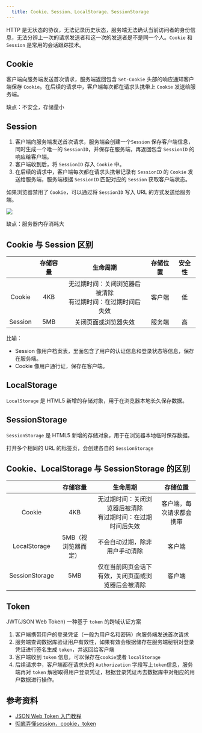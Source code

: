 ```yaml
---
  title: Cookie、Session、LocalStorage、SessionStorage
---
```


HTTP 是无状态的协议，无法记录历史状态，服务端无法确认当前访问者的身份信息，无法分辨上一次的请求发送者和这一次的发送者是不是同一个人。`Cookie` 和 `Session` 是常用的会话跟踪技术。

## Cookie

客户端向服务端发送首次请求，服务端返回包含 `Set-Cookie` 头部的响应通知客户端保存 `Cookie`。在后续的请求中，客户端每次都在请求头携带上 `Cookie` 发送给服务端。

缺点：不安全，存储量小

## Session

1. 客户端向服务端发送首次请求，服务端会创建一个`Session` 保存客户端信息，同时生成一个唯一的 `SessionID`，并保存在服务端，再返回包含 `SessionID` 的响应给客户端。
2. 客户端收到后，将 `SessionID` 存入 `Cookie` 中。
3. 在后续的请求中，客户端每次都在请求头携带记录有 `SessionID` 的 `Cookie` 发送给服务端，服务端根据 `SessionID` 匹配对应的 `Session` 获取客户端状态。

如果浏览器禁用了 `Cookie`，可以通过将 `SessionID` 写入 URL 的方式发送给服务端。

<img class="medium-img" src="https://nevermore-picbed-1304219157.cos.ap-guangzhou.myqcloud.com/20220516022111.png"/>

缺点：服务器内存消耗大

## Cookie 与 Session 区别

||存储容量|生命周期|存储位置|安全性|
|:-:|:-:|:-:|:-:|:-:|
|Cookie|4KB|无过期时间：关闭浏览器后被清除<br>有过期时间：在过期时间后失效|客户端|低|
|Session|5MB|关闭页面或浏览器失效|服务端|高|

比喻：

- Session 像用户档案表，里面包含了用户的认证信息和登录状态等信息，保存在服务端。
- Cookie 像用户通行证，保存在客户端。

## LocalStorage

`LocalStorage` 是 HTML5 新增的存储对象，用于在浏览器本地长久保存数据。

## SessionStorage

`SessionStorage` 是 HTML5 新增的存储对象，用于在浏览器本地临时保存数据。

打开多个相同的 URL 的标签页，会创建各自的 `SessionStorage`

## Cookie、LocalStorage 与 SessionStorage 的区别

||存储容量|生命周期|存储位置|
|:-:|:-:|:-:|:-:|
|Cookie|4KB|无过期时间：关闭浏览器后被清除<br>有过期时间：在过期时间后失效|客户端，每次请求都会携带|
|LocalStorage|5MB（视浏览器而定）|不会自动过期，除非用户手动清除|客户端|
|SessionStorage|5MB|仅在当前网页会话下有效，关闭页面或浏览器后会被清除|客户端|

## Token

JWT(JSON Web Token) 一种基于 `token` 的跨域认证方案

1. 客户端携带用户的登录凭证（一般为用户名和密码）向服务端发送首次请求
2. 服务端查询数据库验证用户有效性，如果有效会根据储存在服务端秘钥对登录凭证进行签名生成 `token`，并返回给客户端
3. 客户端收到 `token` 信息，可以保存在`cookie`或者 `localStorage`
4. 后续请求中，客户端都在请求头的 `Authorization` 字段写上`token`信息，服务端再对 `token` 解密取得用户登录凭证，根据登录凭证再去数据库中对相应的用户数据进行操作。

## 参考资料

- [JSON Web Token 入门教程](http://www.ruanyifeng.com/blog/2018/07/json_web_token-tutorial.html)
- [彻底弄懂session，cookie，token](https://segmentfault.com/a/1190000017831088)
